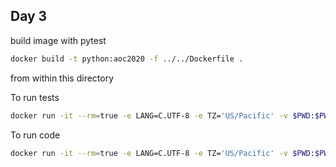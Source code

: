 ## Day 3

build image with pytest

```sh
docker build -t python:aoc2020 -f ../../Dockerfile .
```

from within this directory

To run tests

```sh
docker run -it --rm=true -e LANG=C.UTF-8 -e TZ='US/Pacific' -v $PWD:$PWD -w $PWD python:aoc2020 pytest
```

To run code
```sh
docker run -it --rm=true -e LANG=C.UTF-8 -e TZ='US/Pacific' -v $PWD:$PWD -w $PWD python:aoc2020 bash -c 'cat input/real.txt | ./toboggan_trajectory.py'
```
